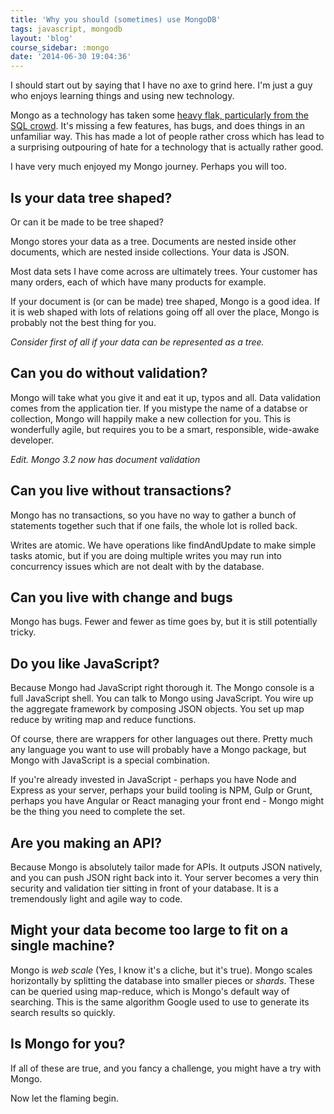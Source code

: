 ```yaml
---
title: 'Why you should (sometimes) use MongoDB'
tags: javascript, mongodb
layout: 'blog'
course_sidebar: :mongo
date: '2014-06-30 19:04:36'
---
```


I should start out by saying that I have no axe to grind here. I'm just a guy who enjoys learning things and using new technology.

Mongo as a technology has taken some <a href="https://www.youtube.com/watch?v=b2F-DItXtZs" target="_blank">heavy flak, particularly from the SQL crowd</a>. It's missing a few features, has bugs, and does things in an unfamiliar way. This has made a lot of people rather cross which has lead to a surprising outpouring of hate for a technology that is actually rather good.

I have very much enjoyed my Mongo journey. Perhaps you will too.

## Is your data tree shaped?

Or can it be made to be tree shaped?

Mongo stores your data as a tree. Documents are nested inside other documents, which are nested inside collections. Your data is JSON.

Most data sets I have come across are ultimately trees. Your customer has many orders, each of which have many products for example.

If your document is (or can be made) tree shaped, Mongo is a good idea. If it is web shaped with lots of relations going off all over the place, Mongo is probably not the best thing for you.

_Consider first of all if your data can be represented as a tree._

## Can you do without validation?

Mongo will take what you give it and eat it up, typos and all. Data validation comes from the application tier. If you mistype the name of a databse or collection, Mongo will happily make a new collection for you. This is wonderfully agile, but requires you to be a smart, responsible, wide-awake developer.

_Edit. Mongo 3.2 now has document validation_

## Can you live without transactions?

Mongo has no transactions, so you have no way to gather a bunch of statements together such that if one fails, the whole lot is rolled back.

Writes are atomic. We have operations like findAndUpdate to make simple tasks atomic, but if you are doing multiple writes you may run into concurrency issues which are not dealt with by the database.

## Can you live with change and bugs

Mongo has bugs. Fewer and fewer as time goes by, but it is still potentially tricky.

## Do you like JavaScript?

Because Mongo had JavaScript right thorough it. The Mongo console is a full JavaScript shell. You can talk to Mongo using JavaScript. You wire up the aggregate framework by composing JSON objects. You set up map reduce by writing map and reduce functions.

Of course, there are wrappers for other languages out there. Pretty much any language you want to use will probably have a Mongo package, but Mongo with JavaScript is a special combination.

If you're already invested in JavaScript - perhaps you have Node and Express as your server, perhaps your build tooling is NPM, Gulp or Grunt, perhaps you have Angular or React managing your front end - Mongo might be the thing you need to complete the set.

## Are you making an API?

Because Mongo is absolutely tailor made for APIs. It outputs JSON natively, and you can push JSON right back into it. Your server becomes a very thin security and validation tier sitting in front of your database. It is a tremendously light and agile way to code.

## Might your data become too large to fit on a single machine?

Mongo is _web scale_ (Yes, I know it's a cliche, but it's true). Mongo scales horizontally by splitting the database into smaller pieces or _shards_. These can be queried using map-reduce, which is Mongo's default way of searching. This is the same algorithm Google used to use to generate its search results so quickly.

## Is Mongo for you?

If all of these are true, and you fancy a challenge, you might have a try with Mongo.

Now let the flaming begin.
